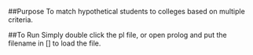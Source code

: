 ##Purpose
To match hypothetical students to colleges based on multiple criteria.

##To Run
Simply double click the pl file, or open prolog and put the filename in [] to load the file.
